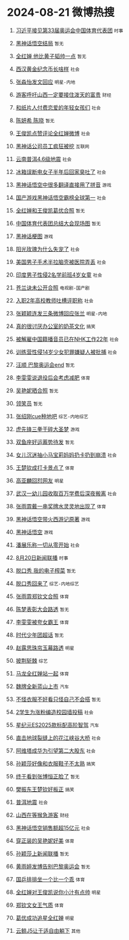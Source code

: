 # 2024-08-21 微博热搜 
1. [习近平接见第33届奥运会中国体育代表团](https://m.weibo.cn/search?containerid=100103type%3D1%26t%3D10%26q%3D%23%E4%B9%A0%E8%BF%91%E5%B9%B3%E6%8E%A5%E8%A7%81%E7%AC%AC33%E5%B1%8A%E5%A5%A5%E8%BF%90%E4%BC%9A%E4%B8%AD%E5%9B%BD%E4%BD%93%E8%82%B2%E4%BB%A3%E8%A1%A8%E5%9B%A2%23&stream_entry_id=51&isnewpage=1&extparam=seat%3D1%26stream_entry_id%3D51%26c_type%3D51%26dgr%3D0%26cate%3D10103%26q%3D%2523%25E4%25B9%25A0%25E8%25BF%2591%25E5%25B9%25B3%25E6%258E%25A5%25E8%25A7%2581%25E7%25AC%25AC33%25E5%25B1%258A%25E5%25A5%25A5%25E8%25BF%2590%25E4%25BC%259A%25E4%25B8%25AD%25E5%259B%25BD%25E4%25BD%2593%25E8%2582%25B2%25E4%25BB%25A3%25E8%25A1%25A8%25E5%259B%25A2%2523%26pos%3D0%26filter_type%3Drealtimehot%26display_time%3D1724178690%26pre_seqid%3D172417869037803052181) `时事` 

2. [黑神话悟空结局](https://m.weibo.cn/search?containerid=100103type%3D1%26t%3D10%26q%3D%23%E9%BB%91%E7%A5%9E%E8%AF%9D%E6%82%9F%E7%A9%BA%E7%BB%93%E5%B1%80%23&stream_entry_id=31&isnewpage=1&extparam=seat%3D1%26stream_entry_id%3D31%26band_rank%3D1%26dgr%3D0%26realpos%3D1%26pos%3D0%26filter_type%3Drealtimehot%26c_type%3D31%26lcate%3D5001%26q%3D%2523%25E9%25BB%2591%25E7%25A5%259E%25E8%25AF%259D%25E6%2582%259F%25E7%25A9%25BA%25E7%25BB%2593%25E5%25B1%2580%2523%26cate%3D5001%26flag%3D2%26display_time%3D1724178690%26pre_seqid%3D172417869037803052181) `暂无` 

3. [全红婵 他比黄子韬帅一点](https://m.weibo.cn/search?containerid=100103type%3D1%26t%3D10%26q%3D%E5%85%A8%E7%BA%A2%E5%A9%B5+%E4%BB%96%E6%AF%94%E9%BB%84%E5%AD%90%E9%9F%AC%E5%B8%85%E4%B8%80%E7%82%B9&stream_entry_id=31&isnewpage=1&extparam=seat%3D1%26stream_entry_id%3D31%26band_rank%3D2%26dgr%3D0%26realpos%3D2%26pos%3D1%26filter_type%3Drealtimehot%26c_type%3D31%26lcate%3D5001%26q%3D%25E5%2585%25A8%25E7%25BA%25A2%25E5%25A9%25B5%2520%25E4%25BB%2596%25E6%25AF%2594%25E9%25BB%2584%25E5%25AD%2590%25E9%259F%25AC%25E5%25B8%2585%25E4%25B8%2580%25E7%2582%25B9%26cate%3D5001%26flag%3D2%26display_time%3D1724178690%26pre_seqid%3D172417869037803052181) `暂无` 

4. [西汉黄金纪念币长啥样](https://m.weibo.cn/search?containerid=100103type%3D1%26t%3D10%26q%3D%23%E8%A5%BF%E6%B1%89%E9%BB%84%E9%87%91%E7%BA%AA%E5%BF%B5%E5%B8%81%E9%95%BF%E5%95%A5%E6%A0%B7%23&stream_entry_id=31&isnewpage=1&extparam=seat%3D1%26stream_entry_id%3D31%26band_rank%3D3%26dgr%3D0%26realpos%3D3%26pos%3D2%26filter_type%3Drealtimehot%26c_type%3D31%26lcate%3D5001%26q%3D%2523%25E8%25A5%25BF%25E6%25B1%2589%25E9%25BB%2584%25E9%2587%2591%25E7%25BA%25AA%25E5%25BF%25B5%25E5%25B8%2581%25E9%2595%25BF%25E5%2595%25A5%25E6%25A0%25B7%2523%26cate%3D5001%26flag%3D0%26display_time%3D1724178690%26pre_seqid%3D172417869037803052181) `社会` 

5. [张淼怡发文回应](https://m.weibo.cn/search?containerid=100103type%3D1%26t%3D10%26q%3D%23%E5%BC%A0%E6%B7%BC%E6%80%A1%E5%8F%91%E6%96%87%E5%9B%9E%E5%BA%94%23&stream_entry_id=31&isnewpage=1&extparam=seat%3D1%26stream_entry_id%3D31%26band_rank%3D4%26dgr%3D0%26realpos%3D4%26pos%3D3%26filter_type%3Drealtimehot%26c_type%3D31%26lcate%3D5001%26q%3D%2523%25E5%25BC%25A0%25E6%25B7%25BC%25E6%2580%25A1%25E5%258F%2591%25E6%2596%2587%25E5%259B%259E%25E5%25BA%2594%2523%26cate%3D5001%26flag%3D0%26display_time%3D1724178690%26pre_seqid%3D172417869037803052181) `明星-内地` 

6. [游客呼吁山西一定要接住泼天的富贵](https://m.weibo.cn/search?containerid=100103type%3D1%26t%3D10%26q%3D%23%E6%B8%B8%E5%AE%A2%E5%91%BC%E5%90%81%E5%B1%B1%E8%A5%BF%E4%B8%80%E5%AE%9A%E8%A6%81%E6%8E%A5%E4%BD%8F%E6%B3%BC%E5%A4%A9%E7%9A%84%E5%AF%8C%E8%B4%B5%23&stream_entry_id=31&isnewpage=1&extparam=seat%3D1%26stream_entry_id%3D31%26band_rank%3D5%26dgr%3D0%26realpos%3D5%26pos%3D4%26filter_type%3Drealtimehot%26c_type%3D31%26lcate%3D5001%26q%3D%2523%25E6%25B8%25B8%25E5%25AE%25A2%25E5%2591%25BC%25E5%2590%2581%25E5%25B1%25B1%25E8%25A5%25BF%25E4%25B8%2580%25E5%25AE%259A%25E8%25A6%2581%25E6%258E%25A5%25E4%25BD%258F%25E6%25B3%25BC%25E5%25A4%25A9%25E7%259A%2584%25E5%25AF%258C%25E8%25B4%25B5%2523%26cate%3D5001%26flag%3D2%26display_time%3D1724178690%26pre_seqid%3D172417869037803052181) `财经` 

7. [和纸片人付费恋爱的年轻女孩们](https://m.weibo.cn/search?containerid=100103type%3D1%26t%3D10%26q%3D%23%E5%92%8C%E7%BA%B8%E7%89%87%E4%BA%BA%E4%BB%98%E8%B4%B9%E6%81%8B%E7%88%B1%E7%9A%84%E5%B9%B4%E8%BD%BB%E5%A5%B3%E5%AD%A9%E4%BB%AC%23&stream_entry_id=31&isnewpage=1&extparam=seat%3D1%26stream_entry_id%3D31%26band_rank%3D6%26dgr%3D0%26realpos%3D6%26pos%3D5%26filter_type%3Drealtimehot%26c_type%3D31%26lcate%3D5001%26q%3D%2523%25E5%2592%258C%25E7%25BA%25B8%25E7%2589%2587%25E4%25BA%25BA%25E4%25BB%2598%25E8%25B4%25B9%25E6%2581%258B%25E7%2588%25B1%25E7%259A%2584%25E5%25B9%25B4%25E8%25BD%25BB%25E5%25A5%25B3%25E5%25AD%25A9%25E4%25BB%25AC%2523%26cate%3D5001%26flag%3D0%26display_time%3D1724178690%26pre_seqid%3D172417869037803052181) `社会` 

8. [陈妍希 陈晓](https://m.weibo.cn/search?containerid=100103type%3D1%26t%3D10%26q%3D%E9%99%88%E5%A6%8D%E5%B8%8C+%E9%99%88%E6%99%93&stream_entry_id=31&isnewpage=1&extparam=seat%3D1%26stream_entry_id%3D31%26band_rank%3D7%26dgr%3D0%26realpos%3D7%26pos%3D6%26filter_type%3Drealtimehot%26c_type%3D31%26lcate%3D5001%26q%3D%25E9%2599%2588%25E5%25A6%258D%25E5%25B8%258C%2520%25E9%2599%2588%25E6%2599%2593%26cate%3D5001%26flag%3D2%26display_time%3D1724178690%26pre_seqid%3D172417869037803052181) `暂无` 

9. [王俊凯点赞评论全红婵微博](https://m.weibo.cn/search?containerid=100103type%3D1%26t%3D10%26q%3D%23%E7%8E%8B%E4%BF%8A%E5%87%AF%E7%82%B9%E8%B5%9E%E8%AF%84%E8%AE%BA%E5%85%A8%E7%BA%A2%E5%A9%B5%E5%BE%AE%E5%8D%9A%23&stream_entry_id=31&isnewpage=1&extparam=seat%3D1%26stream_entry_id%3D31%26band_rank%3D8%26dgr%3D0%26realpos%3D8%26pos%3D7%26filter_type%3Drealtimehot%26c_type%3D31%26lcate%3D5001%26q%3D%2523%25E7%258E%258B%25E4%25BF%258A%25E5%2587%25AF%25E7%2582%25B9%25E8%25B5%259E%25E8%25AF%2584%25E8%25AE%25BA%25E5%2585%25A8%25E7%25BA%25A2%25E5%25A9%25B5%25E5%25BE%25AE%25E5%258D%259A%2523%26cate%3D5001%26flag%3D16%26display_time%3D1724178690%26pre_seqid%3D172417869037803052181) `社会` 

10. [黑神话公司员工疯狂被挖](https://m.weibo.cn/search?containerid=100103type%3D1%26t%3D10%26q%3D%23%E9%BB%91%E7%A5%9E%E8%AF%9D%E5%85%AC%E5%8F%B8%E5%91%98%E5%B7%A5%E7%96%AF%E7%8B%82%E8%A2%AB%E6%8C%96%23&stream_entry_id=31&isnewpage=1&extparam=seat%3D1%26stream_entry_id%3D31%26band_rank%3D9%26dgr%3D0%26realpos%3D9%26pos%3D8%26filter_type%3Drealtimehot%26c_type%3D31%26lcate%3D5001%26q%3D%2523%25E9%25BB%2591%25E7%25A5%259E%25E8%25AF%259D%25E5%2585%25AC%25E5%258F%25B8%25E5%2591%2598%25E5%25B7%25A5%25E7%2596%25AF%25E7%258B%2582%25E8%25A2%25AB%25E6%258C%2596%2523%26cate%3D5001%26flag%3D2%26display_time%3D1724178690%26pre_seqid%3D172417869037803052181) `互联网` 

11. [云南普洱4.6级地震](https://m.weibo.cn/search?containerid=100103type%3D1%26t%3D10%26q%3D%23%E4%BA%91%E5%8D%97%E6%99%AE%E6%B4%B14.6%E7%BA%A7%E5%9C%B0%E9%9C%87%23&stream_entry_id=31&isnewpage=1&extparam=seat%3D1%26stream_entry_id%3D31%26band_rank%3D10%26dgr%3D0%26realpos%3D10%26pos%3D9%26filter_type%3Drealtimehot%26c_type%3D31%26lcate%3D5001%26q%3D%2523%25E4%25BA%2591%25E5%258D%2597%25E6%2599%25AE%25E6%25B4%25B14.6%25E7%25BA%25A7%25E5%259C%25B0%25E9%259C%2587%2523%26cate%3D5001%26flag%3D1%26display_time%3D1724178690%26pre_seqid%3D172417869037803052181) `社会` 

12. [冰箱误断电女子半年后回家臭吐了](https://m.weibo.cn/search?containerid=100103type%3D1%26t%3D10%26q%3D%23%E5%86%B0%E7%AE%B1%E8%AF%AF%E6%96%AD%E7%94%B5%E5%A5%B3%E5%AD%90%E5%8D%8A%E5%B9%B4%E5%90%8E%E5%9B%9E%E5%AE%B6%E8%87%AD%E5%90%90%E4%BA%86%23&stream_entry_id=31&isnewpage=1&extparam=seat%3D1%26stream_entry_id%3D31%26band_rank%3D11%26dgr%3D0%26realpos%3D11%26pos%3D10%26filter_type%3Drealtimehot%26c_type%3D31%26lcate%3D5001%26q%3D%2523%25E5%2586%25B0%25E7%25AE%25B1%25E8%25AF%25AF%25E6%2596%25AD%25E7%2594%25B5%25E5%25A5%25B3%25E5%25AD%2590%25E5%258D%258A%25E5%25B9%25B4%25E5%2590%258E%25E5%259B%259E%25E5%25AE%25B6%25E8%2587%25AD%25E5%2590%2590%25E4%25BA%2586%2523%26cate%3D5001%26flag%3D2%26display_time%3D1724178690%26pre_seqid%3D172417869037803052181) `社会` 

13. [黑神话悟空中很多翻译直接用了拼音](https://m.weibo.cn/search?containerid=100103type%3D1%26t%3D10%26q%3D%23%E9%BB%91%E7%A5%9E%E8%AF%9D%E6%82%9F%E7%A9%BA%E4%B8%AD%E5%BE%88%E5%A4%9A%E7%BF%BB%E8%AF%91%E7%9B%B4%E6%8E%A5%E7%94%A8%E4%BA%86%E6%8B%BC%E9%9F%B3%23&stream_entry_id=31&isnewpage=1&extparam=seat%3D1%26stream_entry_id%3D31%26band_rank%3D12%26dgr%3D0%26realpos%3D12%26pos%3D11%26filter_type%3Drealtimehot%26c_type%3D31%26lcate%3D5001%26q%3D%2523%25E9%25BB%2591%25E7%25A5%259E%25E8%25AF%259D%25E6%2582%259F%25E7%25A9%25BA%25E4%25B8%25AD%25E5%25BE%2588%25E5%25A4%259A%25E7%25BF%25BB%25E8%25AF%2591%25E7%259B%25B4%25E6%258E%25A5%25E7%2594%25A8%25E4%25BA%2586%25E6%258B%25BC%25E9%259F%25B3%2523%26cate%3D5001%26flag%3D0%26display_time%3D1724178690%26pre_seqid%3D172417869037803052181) `游戏` 

14. [国产游戏黑神话悟空霸榜全球第一](https://m.weibo.cn/search?containerid=100103type%3D1%26t%3D10%26q%3D%23%E5%9B%BD%E4%BA%A7%E6%B8%B8%E6%88%8F%E9%BB%91%E7%A5%9E%E8%AF%9D%E6%82%9F%E7%A9%BA%E9%9C%B8%E6%A6%9C%E5%85%A8%E7%90%83%E7%AC%AC%E4%B8%80%23&stream_entry_id=31&isnewpage=1&extparam=seat%3D1%26stream_entry_id%3D31%26band_rank%3D13%26dgr%3D0%26realpos%3D13%26pos%3D12%26filter_type%3Drealtimehot%26c_type%3D31%26lcate%3D5001%26q%3D%2523%25E5%259B%25BD%25E4%25BA%25A7%25E6%25B8%25B8%25E6%2588%258F%25E9%25BB%2591%25E7%25A5%259E%25E8%25AF%259D%25E6%2582%259F%25E7%25A9%25BA%25E9%259C%25B8%25E6%25A6%259C%25E5%2585%25A8%25E7%2590%2583%25E7%25AC%25AC%25E4%25B8%2580%2523%26cate%3D5001%26flag%3D0%26display_time%3D1724178690%26pre_seqid%3D172417869037803052181) `社会` 

15. [全红婵和王俊凯葛优合照](https://m.weibo.cn/search?containerid=100103type%3D1%26t%3D10%26q%3D%E5%85%A8%E7%BA%A2%E5%A9%B5%E5%92%8C%E7%8E%8B%E4%BF%8A%E5%87%AF%E8%91%9B%E4%BC%98%E5%90%88%E7%85%A7&stream_entry_id=31&isnewpage=1&extparam=seat%3D1%26stream_entry_id%3D31%26band_rank%3D14%26dgr%3D0%26realpos%3D14%26pos%3D13%26filter_type%3Drealtimehot%26c_type%3D31%26lcate%3D5001%26q%3D%25E5%2585%25A8%25E7%25BA%25A2%25E5%25A9%25B5%25E5%2592%258C%25E7%258E%258B%25E4%25BF%258A%25E5%2587%25AF%25E8%2591%259B%25E4%25BC%2598%25E5%2590%2588%25E7%2585%25A7%26cate%3D5001%26flag%3D0%26display_time%3D1724178690%26pre_seqid%3D172417869037803052181) `暂无` 

16. [中国体育代表团总结大会现场图](https://m.weibo.cn/search?containerid=100103type%3D1%26t%3D10%26q%3D%E4%B8%AD%E5%9B%BD%E4%BD%93%E8%82%B2%E4%BB%A3%E8%A1%A8%E5%9B%A2%E6%80%BB%E7%BB%93%E5%A4%A7%E4%BC%9A%E7%8E%B0%E5%9C%BA%E5%9B%BE&stream_entry_id=31&isnewpage=1&extparam=seat%3D1%26stream_entry_id%3D31%26band_rank%3D15%26dgr%3D0%26realpos%3D15%26pos%3D14%26filter_type%3Drealtimehot%26c_type%3D31%26lcate%3D5001%26q%3D%25E4%25B8%25AD%25E5%259B%25BD%25E4%25BD%2593%25E8%2582%25B2%25E4%25BB%25A3%25E8%25A1%25A8%25E5%259B%25A2%25E6%2580%25BB%25E7%25BB%2593%25E5%25A4%25A7%25E4%25BC%259A%25E7%258E%25B0%25E5%259C%25BA%25E5%259B%25BE%26cate%3D5001%26flag%3D0%26display_time%3D1724178690%26pre_seqid%3D172417869037803052181) `暂无` 

17. [黑神话梗图](https://m.weibo.cn/search?containerid=100103type%3D1%26t%3D10%26q%3D%23%E9%BB%91%E7%A5%9E%E8%AF%9D%E6%A2%97%E5%9B%BE%23&stream_entry_id=31&isnewpage=1&extparam=seat%3D1%26stream_entry_id%3D31%26band_rank%3D16%26dgr%3D0%26realpos%3D16%26pos%3D15%26filter_type%3Drealtimehot%26c_type%3D31%26lcate%3D5001%26q%3D%2523%25E9%25BB%2591%25E7%25A5%259E%25E8%25AF%259D%25E6%25A2%2597%25E5%259B%25BE%2523%26cate%3D5001%26flag%3D0%26display_time%3D1724178690%26pre_seqid%3D172417869037803052181) `游戏` 

18. [阳光玫瑰为什么失宠了](https://m.weibo.cn/search?containerid=100103type%3D1%26t%3D10%26q%3D%23%E9%98%B3%E5%85%89%E7%8E%AB%E7%91%B0%E4%B8%BA%E4%BB%80%E4%B9%88%E5%A4%B1%E5%AE%A0%E4%BA%86%23&stream_entry_id=31&isnewpage=1&extparam=seat%3D1%26stream_entry_id%3D31%26band_rank%3D17%26dgr%3D0%26realpos%3D17%26pos%3D16%26filter_type%3Drealtimehot%26c_type%3D31%26lcate%3D5001%26q%3D%2523%25E9%2598%25B3%25E5%2585%2589%25E7%258E%25AB%25E7%2591%25B0%25E4%25B8%25BA%25E4%25BB%2580%25E4%25B9%2588%25E5%25A4%25B1%25E5%25AE%25A0%25E4%25BA%2586%2523%26cate%3D5001%26flag%3D0%26display_time%3D1724178690%26pre_seqid%3D172417869037803052181) `社会` 

19. [美国男子手术半拉脑壳被医院弄丢](https://m.weibo.cn/search?containerid=100103type%3D1%26t%3D10%26q%3D%23%E7%BE%8E%E5%9B%BD%E7%94%B7%E5%AD%90%E6%89%8B%E6%9C%AF%E5%8D%8A%E6%8B%89%E8%84%91%E5%A3%B3%E8%A2%AB%E5%8C%BB%E9%99%A2%E5%BC%84%E4%B8%A2%23&stream_entry_id=31&isnewpage=1&extparam=seat%3D1%26stream_entry_id%3D31%26band_rank%3D18%26dgr%3D0%26realpos%3D18%26pos%3D17%26filter_type%3Drealtimehot%26c_type%3D31%26lcate%3D5001%26q%3D%2523%25E7%25BE%258E%25E5%259B%25BD%25E7%2594%25B7%25E5%25AD%2590%25E6%2589%258B%25E6%259C%25AF%25E5%258D%258A%25E6%258B%2589%25E8%2584%2591%25E5%25A3%25B3%25E8%25A2%25AB%25E5%258C%25BB%25E9%2599%25A2%25E5%25BC%2584%25E4%25B8%25A2%2523%26cate%3D5001%26flag%3D0%26display_time%3D1724178690%26pre_seqid%3D172417869037803052181) `社会` 

20. [印度男子性侵2名学前班4岁女童](https://m.weibo.cn/search?containerid=100103type%3D1%26t%3D10%26q%3D%23%E5%8D%B0%E5%BA%A6%E7%94%B7%E5%AD%90%E6%80%A7%E4%BE%B52%E5%90%8D%E5%AD%A6%E5%89%8D%E7%8F%AD4%E5%B2%81%E5%A5%B3%E7%AB%A5%23&stream_entry_id=31&isnewpage=1&extparam=seat%3D1%26stream_entry_id%3D31%26band_rank%3D19%26dgr%3D0%26realpos%3D19%26pos%3D18%26filter_type%3Drealtimehot%26c_type%3D31%26lcate%3D5001%26q%3D%2523%25E5%258D%25B0%25E5%25BA%25A6%25E7%2594%25B7%25E5%25AD%2590%25E6%2580%25A7%25E4%25BE%25B52%25E5%2590%258D%25E5%25AD%25A6%25E5%2589%258D%25E7%258F%25AD4%25E5%25B2%2581%25E5%25A5%25B3%25E7%25AB%25A5%2523%26cate%3D5001%26flag%3D0%26display_time%3D1724178690%26pre_seqid%3D172417869037803052181) `社会` 

21. [苍兰诀未公开合照](https://m.weibo.cn/search?containerid=100103type%3D1%26t%3D10%26q%3D%23%E8%8B%8D%E5%85%B0%E8%AF%80%E6%9C%AA%E5%85%AC%E5%BC%80%E5%90%88%E7%85%A7%23&stream_entry_id=31&isnewpage=1&extparam=seat%3D1%26stream_entry_id%3D31%26band_rank%3D20%26dgr%3D0%26realpos%3D20%26pos%3D19%26filter_type%3Drealtimehot%26c_type%3D31%26lcate%3D5001%26q%3D%2523%25E8%258B%258D%25E5%2585%25B0%25E8%25AF%2580%25E6%259C%25AA%25E5%2585%25AC%25E5%25BC%2580%25E5%2590%2588%25E7%2585%25A7%2523%26cate%3D5001%26flag%3D0%26display_time%3D1724178690%26pre_seqid%3D172417869037803052181) `电视剧-国产剧` 

22. [入职2年高校教师吐槽评职称](https://m.weibo.cn/search?containerid=100103type%3D1%26t%3D10%26q%3D%23%E5%85%A5%E8%81%8C2%E5%B9%B4%E9%AB%98%E6%A0%A1%E6%95%99%E5%B8%88%E5%90%90%E6%A7%BD%E8%AF%84%E8%81%8C%E7%A7%B0%23&stream_entry_id=31&isnewpage=1&extparam=seat%3D1%26stream_entry_id%3D31%26band_rank%3D21%26dgr%3D0%26realpos%3D21%26pos%3D20%26filter_type%3Drealtimehot%26c_type%3D31%26lcate%3D5001%26q%3D%2523%25E5%2585%25A5%25E8%2581%258C2%25E5%25B9%25B4%25E9%25AB%2598%25E6%25A0%25A1%25E6%2595%2599%25E5%25B8%2588%25E5%2590%2590%25E6%25A7%25BD%25E8%25AF%2584%25E8%2581%258C%25E7%25A7%25B0%2523%26cate%3D5001%26flag%3D0%26display_time%3D1724178690%26pre_seqid%3D172417869037803052181) `社会` 

23. [张颖颖连发三条微博回应张兰](https://m.weibo.cn/search?containerid=100103type%3D1%26t%3D10%26q%3D%23%E5%BC%A0%E9%A2%96%E9%A2%96%E8%BF%9E%E5%8F%91%E4%B8%89%E6%9D%A1%E5%BE%AE%E5%8D%9A%E5%9B%9E%E5%BA%94%E5%BC%A0%E5%85%B0%23&stream_entry_id=31&isnewpage=1&extparam=seat%3D1%26stream_entry_id%3D31%26band_rank%3D22%26dgr%3D0%26realpos%3D22%26pos%3D21%26filter_type%3Drealtimehot%26c_type%3D31%26lcate%3D5001%26q%3D%2523%25E5%25BC%25A0%25E9%25A2%2596%25E9%25A2%2596%25E8%25BF%259E%25E5%258F%2591%25E4%25B8%2589%25E6%259D%25A1%25E5%25BE%25AE%25E5%258D%259A%25E5%259B%259E%25E5%25BA%2594%25E5%25BC%25A0%25E5%2585%25B0%2523%26cate%3D5001%26flag%3D0%26display_time%3D1724178690%26pre_seqid%3D172417869037803052181) `明星-内地` 

24. [真的很讨厌办公室的奶茶文化](https://m.weibo.cn/search?containerid=100103type%3D1%26t%3D10%26q%3D%23%E7%9C%9F%E7%9A%84%E5%BE%88%E8%AE%A8%E5%8E%8C%E5%8A%9E%E5%85%AC%E5%AE%A4%E7%9A%84%E5%A5%B6%E8%8C%B6%E6%96%87%E5%8C%96%23&stream_entry_id=31&isnewpage=1&extparam=seat%3D1%26stream_entry_id%3D31%26band_rank%3D23%26dgr%3D0%26realpos%3D23%26pos%3D22%26filter_type%3Drealtimehot%26c_type%3D31%26lcate%3D5001%26q%3D%2523%25E7%259C%259F%25E7%259A%2584%25E5%25BE%2588%25E8%25AE%25A8%25E5%258E%258C%25E5%258A%259E%25E5%2585%25AC%25E5%25AE%25A4%25E7%259A%2584%25E5%25A5%25B6%25E8%258C%25B6%25E6%2596%2587%25E5%258C%2596%2523%26cate%3D5001%26flag%3D0%26display_time%3D1724178690%26pre_seqid%3D172417869037803052181) `搞笑` 

25. [被解雇中国籍播音员已在NHK工作22年](https://m.weibo.cn/search?containerid=100103type%3D1%26t%3D10%26q%3D%23%E8%A2%AB%E8%A7%A3%E9%9B%87%E4%B8%AD%E5%9B%BD%E7%B1%8D%E6%92%AD%E9%9F%B3%E5%91%98%E5%B7%B2%E5%9C%A8NHK%E5%B7%A5%E4%BD%9C22%E5%B9%B4%23&stream_entry_id=31&isnewpage=1&extparam=seat%3D1%26stream_entry_id%3D31%26band_rank%3D24%26dgr%3D0%26realpos%3D24%26pos%3D23%26filter_type%3Drealtimehot%26c_type%3D31%26lcate%3D5001%26q%3D%2523%25E8%25A2%25AB%25E8%25A7%25A3%25E9%259B%2587%25E4%25B8%25AD%25E5%259B%25BD%25E7%25B1%258D%25E6%2592%25AD%25E9%259F%25B3%25E5%2591%2598%25E5%25B7%25B2%25E5%259C%25A8NHK%25E5%25B7%25A5%25E4%25BD%259C22%25E5%25B9%25B4%2523%26cate%3D5001%26flag%3D0%26display_time%3D1724178690%26pre_seqid%3D172417869037803052181) `社会` 

26. [训练营性侵14岁少女犯罪嫌疑人被批捕](https://m.weibo.cn/search?containerid=100103type%3D1%26t%3D10%26q%3D%23%E8%AE%AD%E7%BB%83%E8%90%A5%E6%80%A7%E4%BE%B514%E5%B2%81%E5%B0%91%E5%A5%B3%E7%8A%AF%E7%BD%AA%E5%AB%8C%E7%96%91%E4%BA%BA%E8%A2%AB%E6%89%B9%E6%8D%95%23&stream_entry_id=31&isnewpage=1&extparam=seat%3D1%26stream_entry_id%3D31%26band_rank%3D25%26dgr%3D0%26realpos%3D25%26pos%3D24%26filter_type%3Drealtimehot%26c_type%3D31%26lcate%3D5001%26q%3D%2523%25E8%25AE%25AD%25E7%25BB%2583%25E8%2590%25A5%25E6%2580%25A7%25E4%25BE%25B514%25E5%25B2%2581%25E5%25B0%2591%25E5%25A5%25B3%25E7%258A%25AF%25E7%25BD%25AA%25E5%25AB%258C%25E7%2596%2591%25E4%25BA%25BA%25E8%25A2%25AB%25E6%2589%25B9%25E6%258D%2595%2523%26cate%3D5001%26flag%3D0%26display_time%3D1724178690%26pre_seqid%3D172417869037803052181) `社会` 

27. [汪顺 巴黎奥运会end](https://m.weibo.cn/search?containerid=100103type%3D1%26t%3D10%26q%3D%E6%B1%AA%E9%A1%BA+%E5%B7%B4%E9%BB%8E%E5%A5%A5%E8%BF%90%E4%BC%9Aend&stream_entry_id=31&isnewpage=1&extparam=seat%3D1%26stream_entry_id%3D31%26band_rank%3D26%26dgr%3D0%26realpos%3D26%26pos%3D25%26filter_type%3Drealtimehot%26c_type%3D31%26lcate%3D5001%26q%3D%25E6%25B1%25AA%25E9%25A1%25BA%2520%25E5%25B7%25B4%25E9%25BB%258E%25E5%25A5%25A5%25E8%25BF%2590%25E4%25BC%259Aend%26cate%3D5001%26flag%3D0%26display_time%3D1724178690%26pre_seqid%3D172417869037803052181) `暂无` 

28. [李雯雯说退役后会考虑减肥](https://m.weibo.cn/search?containerid=100103type%3D1%26t%3D10%26q%3D%23%E6%9D%8E%E9%9B%AF%E9%9B%AF%E8%AF%B4%E9%80%80%E5%BD%B9%E5%90%8E%E4%BC%9A%E8%80%83%E8%99%91%E5%87%8F%E8%82%A5%23&stream_entry_id=31&isnewpage=1&extparam=seat%3D1%26stream_entry_id%3D31%26band_rank%3D27%26dgr%3D0%26realpos%3D27%26pos%3D26%26filter_type%3Drealtimehot%26c_type%3D31%26lcate%3D5001%26q%3D%2523%25E6%259D%258E%25E9%259B%25AF%25E9%259B%25AF%25E8%25AF%25B4%25E9%2580%2580%25E5%25BD%25B9%25E5%2590%258E%25E4%25BC%259A%25E8%2580%2583%25E8%2599%2591%25E5%2587%258F%25E8%2582%25A5%2523%26cate%3D5001%26flag%3D0%26display_time%3D1724178690%26pre_seqid%3D172417869037803052181) `体育` 

29. [吴艳妮晒合照](https://m.weibo.cn/search?containerid=100103type%3D1%26t%3D10%26q%3D%E5%90%B4%E8%89%B3%E5%A6%AE%E6%99%92%E5%90%88%E7%85%A7&stream_entry_id=31&isnewpage=1&extparam=seat%3D1%26stream_entry_id%3D31%26band_rank%3D28%26dgr%3D0%26realpos%3D28%26pos%3D27%26filter_type%3Drealtimehot%26c_type%3D31%26lcate%3D5001%26q%3D%25E5%2590%25B4%25E8%2589%25B3%25E5%25A6%25AE%25E6%2599%2592%25E5%2590%2588%25E7%2585%25A7%26cate%3D5001%26flag%3D0%26display_time%3D1724178690%26pre_seqid%3D172417869037803052181) `暂无` 

30. [领笑员](https://m.weibo.cn/search?containerid=100103type%3D1%26t%3D10%26q%3D%E9%A2%86%E7%AC%91%E5%91%98&stream_entry_id=31&isnewpage=1&extparam=seat%3D1%26stream_entry_id%3D31%26band_rank%3D29%26dgr%3D0%26realpos%3D29%26pos%3D28%26filter_type%3Drealtimehot%26c_type%3D31%26lcate%3D5001%26q%3D%25E9%25A2%2586%25E7%25AC%2591%25E5%2591%2598%26cate%3D5001%26flag%3D1%26display_time%3D1724178690%26pre_seqid%3D172417869037803052181) `暂无` 

31. [张绍刚cue种地吧](https://m.weibo.cn/search?containerid=100103type%3D1%26t%3D10%26q%3D%23%E5%BC%A0%E7%BB%8D%E5%88%9Acue%E7%A7%8D%E5%9C%B0%E5%90%A7%23&stream_entry_id=31&isnewpage=1&extparam=seat%3D1%26stream_entry_id%3D31%26band_rank%3D30%26dgr%3D0%26realpos%3D30%26pos%3D29%26filter_type%3Drealtimehot%26c_type%3D31%26lcate%3D5001%26q%3D%2523%25E5%25BC%25A0%25E7%25BB%258D%25E5%2588%259Acue%25E7%25A7%258D%25E5%259C%25B0%25E5%2590%25A7%2523%26cate%3D5001%26flag%3D0%26display_time%3D1724178690%26pre_seqid%3D172417869037803052181) `综艺-内地综艺` 

32. [虎先锋三拳干碎大圣梦](https://m.weibo.cn/search?containerid=100103type%3D1%26t%3D10%26q%3D%23%E8%99%8E%E5%85%88%E9%94%8B%E4%B8%89%E6%8B%B3%E5%B9%B2%E7%A2%8E%E5%A4%A7%E5%9C%A3%E6%A2%A6%23&stream_entry_id=31&isnewpage=1&extparam=seat%3D1%26stream_entry_id%3D31%26band_rank%3D31%26dgr%3D0%26realpos%3D31%26pos%3D30%26filter_type%3Drealtimehot%26c_type%3D31%26lcate%3D5001%26q%3D%2523%25E8%2599%258E%25E5%2585%2588%25E9%2594%258B%25E4%25B8%2589%25E6%258B%25B3%25E5%25B9%25B2%25E7%25A2%258E%25E5%25A4%25A7%25E5%259C%25A3%25E6%25A2%25A6%2523%26cate%3D5001%26flag%3D0%26display_time%3D1724178690%26pre_seqid%3D172417869037803052181) `游戏` 

33. [双鱼座好运蓄势待发](https://m.weibo.cn/search?containerid=100103type%3D1%26t%3D10%26q%3D%23%E5%8F%8C%E9%B1%BC%E5%BA%A7%E5%A5%BD%E8%BF%90%E8%93%84%E5%8A%BF%E5%BE%85%E5%8F%91%23&stream_entry_id=31&isnewpage=1&extparam=seat%3D1%26stream_entry_id%3D31%26band_rank%3D32%26dgr%3D0%26realpos%3D32%26pos%3D31%26filter_type%3Drealtimehot%26c_type%3D31%26lcate%3D5001%26q%3D%2523%25E5%258F%258C%25E9%25B1%25BC%25E5%25BA%25A7%25E5%25A5%25BD%25E8%25BF%2590%25E8%2593%2584%25E5%258A%25BF%25E5%25BE%2585%25E5%258F%2591%2523%26cate%3D5001%26flag%3D1%26display_time%3D1724178690%26pre_seqid%3D172417869037803052181) `暂无` 

34. [女儿沉迷抽小马宝莉妈妈扔卡扔到崩溃](https://m.weibo.cn/search?containerid=100103type%3D1%26t%3D10%26q%3D%23%E5%A5%B3%E5%84%BF%E6%B2%89%E8%BF%B7%E6%8A%BD%E5%B0%8F%E9%A9%AC%E5%AE%9D%E8%8E%89%E5%A6%88%E5%A6%88%E6%89%94%E5%8D%A1%E6%89%94%E5%88%B0%E5%B4%A9%E6%BA%83%23&stream_entry_id=31&isnewpage=1&extparam=seat%3D1%26stream_entry_id%3D31%26band_rank%3D33%26dgr%3D0%26realpos%3D33%26pos%3D32%26filter_type%3Drealtimehot%26c_type%3D31%26lcate%3D5001%26q%3D%2523%25E5%25A5%25B3%25E5%2584%25BF%25E6%25B2%2589%25E8%25BF%25B7%25E6%258A%25BD%25E5%25B0%258F%25E9%25A9%25AC%25E5%25AE%259D%25E8%258E%2589%25E5%25A6%2588%25E5%25A6%2588%25E6%2589%2594%25E5%258D%25A1%25E6%2589%2594%25E5%2588%25B0%25E5%25B4%25A9%25E6%25BA%2583%2523%26cate%3D5001%26flag%3D0%26display_time%3D1724178690%26pre_seqid%3D172417869037803052181) `社会` 

35. [王楚钦成打卡景点了](https://m.weibo.cn/search?containerid=100103type%3D1%26t%3D10%26q%3D%23%E7%8E%8B%E6%A5%9A%E9%92%A6%E6%88%90%E6%89%93%E5%8D%A1%E6%99%AF%E7%82%B9%E4%BA%86%23&stream_entry_id=31&isnewpage=1&extparam=seat%3D1%26stream_entry_id%3D31%26band_rank%3D34%26dgr%3D0%26realpos%3D34%26pos%3D33%26filter_type%3Drealtimehot%26c_type%3D31%26lcate%3D5001%26q%3D%2523%25E7%258E%258B%25E6%25A5%259A%25E9%2592%25A6%25E6%2588%2590%25E6%2589%2593%25E5%258D%25A1%25E6%2599%25AF%25E7%2582%25B9%25E4%25BA%2586%2523%26cate%3D5001%26flag%3D0%26display_time%3D1724178690%26pre_seqid%3D172417869037803052181) `体育` 

36. [高亚麟回怼网友](https://m.weibo.cn/search?containerid=100103type%3D1%26t%3D10%26q%3D%23%E9%AB%98%E4%BA%9A%E9%BA%9F%E5%9B%9E%E6%80%BC%E7%BD%91%E5%8F%8B%23&stream_entry_id=31&isnewpage=1&extparam=seat%3D1%26stream_entry_id%3D31%26band_rank%3D35%26dgr%3D0%26realpos%3D35%26pos%3D34%26filter_type%3Drealtimehot%26c_type%3D31%26lcate%3D5001%26q%3D%2523%25E9%25AB%2598%25E4%25BA%259A%25E9%25BA%259F%25E5%259B%259E%25E6%2580%25BC%25E7%25BD%2591%25E5%258F%258B%2523%26cate%3D5001%26flag%3D0%26display_time%3D1724178690%26pre_seqid%3D172417869037803052181) `明星` 

37. [武汉一幼儿园收取百万学费后深夜搬离](https://m.weibo.cn/search?containerid=100103type%3D1%26t%3D10%26q%3D%23%E6%AD%A6%E6%B1%89%E4%B8%80%E5%B9%BC%E5%84%BF%E5%9B%AD%E6%94%B6%E5%8F%96%E7%99%BE%E4%B8%87%E5%AD%A6%E8%B4%B9%E5%90%8E%E6%B7%B1%E5%A4%9C%E6%90%AC%E7%A6%BB%23&stream_entry_id=31&isnewpage=1&extparam=seat%3D1%26stream_entry_id%3D31%26band_rank%3D36%26dgr%3D0%26realpos%3D36%26pos%3D35%26filter_type%3Drealtimehot%26c_type%3D31%26lcate%3D5001%26q%3D%2523%25E6%25AD%25A6%25E6%25B1%2589%25E4%25B8%2580%25E5%25B9%25BC%25E5%2584%25BF%25E5%259B%25AD%25E6%2594%25B6%25E5%258F%2596%25E7%2599%25BE%25E4%25B8%2587%25E5%25AD%25A6%25E8%25B4%25B9%25E5%2590%258E%25E6%25B7%25B1%25E5%25A4%259C%25E6%2590%25AC%25E7%25A6%25BB%2523%26cate%3D5001%26flag%3D0%26display_time%3D1724178690%26pre_seqid%3D172417869037803052181) `社会` 

38. [张雨霏戴一串奖牌水灵灵地出现了](https://m.weibo.cn/search?containerid=100103type%3D1%26t%3D10%26q%3D%23%E5%BC%A0%E9%9B%A8%E9%9C%8F%E6%88%B4%E4%B8%80%E4%B8%B2%E5%A5%96%E7%89%8C%E6%B0%B4%E7%81%B5%E7%81%B5%E5%9C%B0%E5%87%BA%E7%8E%B0%E4%BA%86%23&stream_entry_id=31&isnewpage=1&extparam=seat%3D1%26stream_entry_id%3D31%26band_rank%3D37%26dgr%3D0%26realpos%3D37%26pos%3D36%26filter_type%3Drealtimehot%26c_type%3D31%26lcate%3D5001%26q%3D%2523%25E5%25BC%25A0%25E9%259B%25A8%25E9%259C%258F%25E6%2588%25B4%25E4%25B8%2580%25E4%25B8%25B2%25E5%25A5%2596%25E7%2589%258C%25E6%25B0%25B4%25E7%2581%25B5%25E7%2581%25B5%25E5%259C%25B0%25E5%2587%25BA%25E7%258E%25B0%25E4%25BA%2586%2523%26cate%3D5001%26flag%3D32768%26display_time%3D1724178690%26pre_seqid%3D172417869037803052181) `体育` 

39. [黑神话悟空带火西游记原著](https://m.weibo.cn/search?containerid=100103type%3D1%26t%3D10%26q%3D%23%E9%BB%91%E7%A5%9E%E8%AF%9D%E6%82%9F%E7%A9%BA%E5%B8%A6%E7%81%AB%E8%A5%BF%E6%B8%B8%E8%AE%B0%E5%8E%9F%E8%91%97%23&stream_entry_id=31&isnewpage=1&extparam=seat%3D1%26stream_entry_id%3D31%26band_rank%3D38%26dgr%3D0%26realpos%3D38%26pos%3D37%26filter_type%3Drealtimehot%26c_type%3D31%26lcate%3D5001%26q%3D%2523%25E9%25BB%2591%25E7%25A5%259E%25E8%25AF%259D%25E6%2582%259F%25E7%25A9%25BA%25E5%25B8%25A6%25E7%2581%25AB%25E8%25A5%25BF%25E6%25B8%25B8%25E8%25AE%25B0%25E5%258E%259F%25E8%2591%2597%2523%26cate%3D5001%26flag%3D1%26display_time%3D1724178690%26pre_seqid%3D172417869037803052181) `游戏` 

40. [黑神话悟空](https://m.weibo.cn/search?containerid=100103type%3D1%26t%3D10%26q%3D%E9%BB%91%E7%A5%9E%E8%AF%9D%E6%82%9F%E7%A9%BA&stream_entry_id=31&isnewpage=1&extparam=seat%3D1%26stream_entry_id%3D31%26band_rank%3D39%26dgr%3D0%26realpos%3D39%26pos%3D38%26filter_type%3Drealtimehot%26c_type%3D31%26lcate%3D5001%26q%3D%25E9%25BB%2591%25E7%25A5%259E%25E8%25AF%259D%25E6%2582%259F%25E7%25A9%25BA%26cate%3D5001%26flag%3D0%26display_time%3D1724178690%26pre_seqid%3D172417869037803052181) `游戏` 

41. [潘展乐称一切从零开始](https://m.weibo.cn/search?containerid=100103type%3D1%26t%3D10%26q%3D%23%E6%BD%98%E5%B1%95%E4%B9%90%E7%A7%B0%E4%B8%80%E5%88%87%E4%BB%8E%E9%9B%B6%E5%BC%80%E5%A7%8B%23&stream_entry_id=31&isnewpage=1&extparam=seat%3D1%26stream_entry_id%3D31%26band_rank%3D40%26dgr%3D0%26realpos%3D40%26pos%3D39%26filter_type%3Drealtimehot%26c_type%3D31%26lcate%3D5001%26q%3D%2523%25E6%25BD%2598%25E5%25B1%2595%25E4%25B9%2590%25E7%25A7%25B0%25E4%25B8%2580%25E5%2588%2587%25E4%25BB%258E%25E9%259B%25B6%25E5%25BC%2580%25E5%25A7%258B%2523%26cate%3D5001%26flag%3D0%26display_time%3D1724178690%26pre_seqid%3D172417869037803052181) `社会` 

42. [8月20日新闻联播](https://m.weibo.cn/search?containerid=100103type%3D1%26t%3D10%26q%3D%238%E6%9C%8820%E6%97%A5%E6%96%B0%E9%97%BB%E8%81%94%E6%92%AD%23&stream_entry_id=31&isnewpage=1&extparam=seat%3D1%26stream_entry_id%3D31%26band_rank%3D41%26dgr%3D0%26realpos%3D41%26pos%3D40%26filter_type%3Drealtimehot%26c_type%3D31%26lcate%3D5001%26q%3D%25238%25E6%259C%258820%25E6%2597%25A5%25E6%2596%25B0%25E9%2597%25BB%25E8%2581%2594%25E6%2592%25AD%2523%26cate%3D5001%26flag%3D0%26display_time%3D1724178690%26pre_seqid%3D172417869037803052181) `时事` 

43. [脱口秀 我的电子榨菜](https://m.weibo.cn/search?containerid=100103type%3D1%26t%3D10%26q%3D%E8%84%B1%E5%8F%A3%E7%A7%80+%E6%88%91%E7%9A%84%E7%94%B5%E5%AD%90%E6%A6%A8%E8%8F%9C&stream_entry_id=31&isnewpage=1&extparam=seat%3D1%26stream_entry_id%3D31%26band_rank%3D42%26dgr%3D0%26realpos%3D42%26pos%3D41%26filter_type%3Drealtimehot%26c_type%3D31%26lcate%3D5001%26q%3D%25E8%2584%25B1%25E5%258F%25A3%25E7%25A7%2580%2520%25E6%2588%2591%25E7%259A%2584%25E7%2594%25B5%25E5%25AD%2590%25E6%25A6%25A8%25E8%258F%259C%26cate%3D5001%26flag%3D0%26display_time%3D1724178690%26pre_seqid%3D172417869037803052181) `暂无` 

44. [脱口秀回来了](https://m.weibo.cn/search?containerid=100103type%3D1%26t%3D10%26q%3D%E8%84%B1%E5%8F%A3%E7%A7%80%E5%9B%9E%E6%9D%A5%E4%BA%86&stream_entry_id=31&isnewpage=1&extparam=seat%3D1%26stream_entry_id%3D31%26band_rank%3D43%26dgr%3D0%26realpos%3D43%26pos%3D42%26filter_type%3Drealtimehot%26c_type%3D31%26lcate%3D5001%26q%3D%25E8%2584%25B1%25E5%258F%25A3%25E7%25A7%2580%25E5%259B%259E%25E6%259D%25A5%25E4%25BA%2586%26cate%3D5001%26flag%3D0%26display_time%3D1724178690%26pre_seqid%3D172417869037803052181) `综艺-内地综艺` 

45. [张雨霏郑钦文合照](https://m.weibo.cn/search?containerid=100103type%3D1%26t%3D10%26q%3D%23%E5%BC%A0%E9%9B%A8%E9%9C%8F%E9%83%91%E9%92%A6%E6%96%87%E5%90%88%E7%85%A7%23&stream_entry_id=31&isnewpage=1&extparam=seat%3D1%26stream_entry_id%3D31%26band_rank%3D44%26dgr%3D0%26realpos%3D44%26pos%3D43%26filter_type%3Drealtimehot%26c_type%3D31%26lcate%3D5001%26q%3D%2523%25E5%25BC%25A0%25E9%259B%25A8%25E9%259C%258F%25E9%2583%2591%25E9%2592%25A6%25E6%2596%2587%25E5%2590%2588%25E7%2585%25A7%2523%26cate%3D5001%26flag%3D0%26display_time%3D1724178690%26pre_seqid%3D172417869037803052181) `体育` 

46. [陈梦表彰大会路透](https://m.weibo.cn/search?containerid=100103type%3D1%26t%3D10%26q%3D%E9%99%88%E6%A2%A6%E8%A1%A8%E5%BD%B0%E5%A4%A7%E4%BC%9A%E8%B7%AF%E9%80%8F&stream_entry_id=31&isnewpage=1&extparam=seat%3D1%26stream_entry_id%3D31%26band_rank%3D45%26dgr%3D0%26realpos%3D45%26pos%3D44%26filter_type%3Drealtimehot%26c_type%3D31%26lcate%3D5001%26q%3D%25E9%2599%2588%25E6%25A2%25A6%25E8%25A1%25A8%25E5%25BD%25B0%25E5%25A4%25A7%25E4%25BC%259A%25E8%25B7%25AF%25E9%2580%258F%26cate%3D5001%26flag%3D0%26display_time%3D1724178690%26pre_seqid%3D172417869037803052181) `暂无` 

47. [李雯雯被夸女霸王](https://m.weibo.cn/search?containerid=100103type%3D1%26t%3D10%26q%3D%23%E6%9D%8E%E9%9B%AF%E9%9B%AF%E8%A2%AB%E5%A4%B8%E5%A5%B3%E9%9C%B8%E7%8E%8B%23&stream_entry_id=31&isnewpage=1&extparam=seat%3D1%26stream_entry_id%3D31%26band_rank%3D46%26dgr%3D0%26realpos%3D46%26pos%3D45%26filter_type%3Drealtimehot%26c_type%3D31%26lcate%3D5001%26q%3D%2523%25E6%259D%258E%25E9%259B%25AF%25E9%259B%25AF%25E8%25A2%25AB%25E5%25A4%25B8%25E5%25A5%25B3%25E9%259C%25B8%25E7%258E%258B%2523%26cate%3D5001%26flag%3D0%26display_time%3D1724178690%26pre_seqid%3D172417869037803052181) `体育` 

48. [时代少年团超话](https://m.weibo.cn/search?containerid=100103type%3D1%26t%3D10%26q%3D%E6%97%B6%E4%BB%A3%E5%B0%91%E5%B9%B4%E5%9B%A2%E8%B6%85%E8%AF%9D&stream_entry_id=31&isnewpage=1&extparam=seat%3D1%26stream_entry_id%3D31%26band_rank%3D47%26dgr%3D0%26realpos%3D47%26pos%3D46%26filter_type%3Drealtimehot%26c_type%3D31%26lcate%3D5001%26q%3D%25E6%2597%25B6%25E4%25BB%25A3%25E5%25B0%2591%25E5%25B9%25B4%25E5%259B%25A2%25E8%25B6%2585%25E8%25AF%259D%26cate%3D5001%26flag%3D1%26display_time%3D1724178690%26pre_seqid%3D172417869037803052181) `暂无` 

49. [赵露思珠帘玉幕路透](https://m.weibo.cn/search?containerid=100103type%3D1%26t%3D10%26q%3D%E8%B5%B5%E9%9C%B2%E6%80%9D%E7%8F%A0%E5%B8%98%E7%8E%89%E5%B9%95%E8%B7%AF%E9%80%8F&stream_entry_id=31&isnewpage=1&extparam=seat%3D1%26stream_entry_id%3D31%26band_rank%3D48%26dgr%3D0%26realpos%3D48%26pos%3D47%26filter_type%3Drealtimehot%26c_type%3D31%26lcate%3D5001%26q%3D%25E8%25B5%25B5%25E9%259C%25B2%25E6%2580%259D%25E7%258F%25A0%25E5%25B8%2598%25E7%258E%2589%25E5%25B9%2595%25E8%25B7%25AF%25E9%2580%258F%26cate%3D5001%26flag%3D1%26display_time%3D1724178690%26pre_seqid%3D172417869037803052181) `明星` 

50. [披荆斩棘](https://m.weibo.cn/search?containerid=100103type%3D1%26t%3D10%26q%3D%E6%8A%AB%E8%8D%86%E6%96%A9%E6%A3%98&stream_entry_id=31&isnewpage=1&extparam=seat%3D1%26stream_entry_id%3D31%26band_rank%3D49%26dgr%3D0%26realpos%3D49%26pos%3D48%26filter_type%3Drealtimehot%26c_type%3D31%26lcate%3D5001%26q%3D%25E6%258A%25AB%25E8%258D%2586%25E6%2596%25A9%25E6%25A3%2598%26cate%3D5001%26flag%3D1%26display_time%3D1724178690%26pre_seqid%3D172417869037803052181) `综艺` 

51. [马龙全红婵站一起](https://m.weibo.cn/search?containerid=100103type%3D1%26t%3D10%26q%3D%23%E9%A9%AC%E9%BE%99%E5%85%A8%E7%BA%A2%E5%A9%B5%E7%AB%99%E4%B8%80%E8%B5%B7%23&stream_entry_id=31&isnewpage=1&extparam=seat%3D1%26stream_entry_id%3D31%26band_rank%3D50%26dgr%3D0%26realpos%3D50%26pos%3D49%26filter_type%3Drealtimehot%26c_type%3D31%26lcate%3D5001%26q%3D%2523%25E9%25A9%25AC%25E9%25BE%2599%25E5%2585%25A8%25E7%25BA%25A2%25E5%25A9%25B5%25E7%25AB%2599%25E4%25B8%2580%25E8%25B5%25B7%2523%26cate%3D5001%26flag%3D0%26display_time%3D1724178690%26pre_seqid%3D172417869037803052181) `体育` 

52. [魏牌全新蓝山上市](https://m.weibo.cn/search?containerid=100103type%3D1%26t%3D10%26q%3D%23%E9%AD%8F%E7%89%8C%E5%85%A8%E6%96%B0%E8%93%9D%E5%B1%B1%E4%B8%8A%E5%B8%82%23&stream_entry_id=31&isnewpage=1&extparam=seat%3D1%26stream_entry_id%3D31%26q%3D%2523%25E9%25AD%258F%25E7%2589%258C%25E5%2585%25A8%25E6%2596%25B0%25E8%2593%259D%25E5%25B1%25B1%25E4%25B8%258A%25E5%25B8%2582%2523%26dgr%3D0%26band_rank%3D7%26adid%3D250888%26is_ad_pos%3D1%26filter_type%3Drealtimehot%26c_type%3D31%26topic_ad%3D1%26cate%3D5001%26pos%3D6%26lcate%3D5001%26display_time%3D1724178642%26pre_seqid%3D1724178642047017672225) `汽车` 

53. [不怪衣服不好看只怪自己不会搭](https://m.weibo.cn/search?containerid=100103type%3D1%26t%3D10%26q%3D%E4%B8%8D%E6%80%AA%E8%A1%A3%E6%9C%8D%E4%B8%8D%E5%A5%BD%E7%9C%8B%E5%8F%AA%E6%80%AA%E8%87%AA%E5%B7%B1%E4%B8%8D%E4%BC%9A%E6%90%AD&stream_entry_id=31&isnewpage=1&extparam=seat%3D1%26stream_entry_id%3D31%26q%3D%25E4%25B8%258D%25E6%2580%25AA%25E8%25A1%25A3%25E6%259C%258D%25E4%25B8%258D%25E5%25A5%25BD%25E7%259C%258B%25E5%258F%25AA%25E6%2580%25AA%25E8%2587%25AA%25E5%25B7%25B1%25E4%25B8%258D%25E4%25BC%259A%25E6%2590%25AD%26dgr%3D0%26band_rank%3D50%26pos%3D50%26filter_type%3Drealtimehot%26c_type%3D31%26cate%3D5001%26realpos%3D50%26lcate%3D5001%26flag%3D1%26display_time%3D1724178642%26pre_seqid%3D1724178642047017672225) `暂无` 

54. [2学生为涨粉编造校园墙投稿](https://m.weibo.cn/search?containerid=100103type%3D1%26t%3D10%26q%3D%232%E5%AD%A6%E7%94%9F%E4%B8%BA%E6%B6%A8%E7%B2%89%E7%BC%96%E9%80%A0%E6%A0%A1%E5%9B%AD%E5%A2%99%E6%8A%95%E7%A8%BF%23&stream_entry_id=31&isnewpage=1&extparam=seat%3D1%26stream_entry_id%3D31%26band_rank%3D7%26dgr%3D0%26is_ad_pos%3D1%26pos%3D6%26filter_type%3Drealtimehot%26c_type%3D31%26lcate%3D5001%26adid%3D250688%26q%3D%25232%25E5%25AD%25A6%25E7%2594%259F%25E4%25B8%25BA%25E6%25B6%25A8%25E7%25B2%2589%25E7%25BC%2596%25E9%2580%25A0%25E6%25A0%25A1%25E5%259B%25AD%25E5%25A2%2599%25E6%258A%2595%25E7%25A8%25BF%2523%26cate%3D5001%26display_time%3D1724178595%26pre_seqid%3D1724178595296022975157) `社会` 

55. [星纪元ES2025款标配高阶智驾](https://m.weibo.cn/search?containerid=100103type%3D1%26t%3D10%26q%3D%23%E6%98%9F%E7%BA%AA%E5%85%83ES2025%E6%AC%BE%E6%A0%87%E9%85%8D%E9%AB%98%E9%98%B6%E6%99%BA%E9%A9%BE%23&stream_entry_id=31&isnewpage=1&extparam=seat%3D1%26stream_entry_id%3D31%26q%3D%2523%25E6%2598%259F%25E7%25BA%25AA%25E5%2585%2583ES2025%25E6%25AC%25BE%25E6%25A0%2587%25E9%2585%258D%25E9%25AB%2598%25E9%2598%25B6%25E6%2599%25BA%25E9%25A9%25BE%2523%26dgr%3D0%26adid%3D250840%26pos%3D3%26filter_type%3Drealtimehot%26topic_ad%3D1%26is_ad_pos%3D1%26lcate%3D5001%26c_type%3D31%26band_rank%3D4%26cate%3D5001%26display_time%3D1724178545%26pre_seqid%3D172417854583001938161) `汽车` 

56. [直击地球裂缝上的花江峡谷大桥](https://m.weibo.cn/search?containerid=100103type%3D1%26t%3D10%26q%3D%23%E7%9B%B4%E5%87%BB%E5%9C%B0%E7%90%83%E8%A3%82%E7%BC%9D%E4%B8%8A%E7%9A%84%E8%8A%B1%E6%B1%9F%E5%B3%A1%E8%B0%B7%E5%A4%A7%E6%A1%A5%23&stream_entry_id=31&isnewpage=1&extparam=seat%3D1%26stream_entry_id%3D31%26q%3D%2523%25E7%259B%25B4%25E5%2587%25BB%25E5%259C%25B0%25E7%2590%2583%25E8%25A3%2582%25E7%25BC%259D%25E4%25B8%258A%25E7%259A%2584%25E8%258A%25B1%25E6%25B1%259F%25E5%25B3%25A1%25E8%25B0%25B7%25E5%25A4%25A7%25E6%25A1%25A5%2523%26realpos%3D3%26pos%3D2%26filter_type%3Drealtimehot%26c_type%3D31%26dgr%3D0%26cate%3D5001%26lcate%3D5001%26band_rank%3D3%26flag%3D0%26display_time%3D1724174594%26pre_seqid%3D1724174594459023190161) `社会` 

57. [阿维塔成华为引望第二大股东](https://m.weibo.cn/search?containerid=100103type%3D1%26t%3D10%26q%3D%23%E9%98%BF%E7%BB%B4%E5%A1%94%E6%88%90%E5%8D%8E%E4%B8%BA%E5%BC%95%E6%9C%9B%E7%AC%AC%E4%BA%8C%E5%A4%A7%E8%82%A1%E4%B8%9C%23&stream_entry_id=31&isnewpage=1&extparam=seat%3D1%26stream_entry_id%3D31%26q%3D%2523%25E9%2598%25BF%25E7%25BB%25B4%25E5%25A1%2594%25E6%2588%2590%25E5%258D%258E%25E4%25B8%25BA%25E5%25BC%2595%25E6%259C%259B%25E7%25AC%25AC%25E4%25BA%258C%25E5%25A4%25A7%25E8%2582%25A1%25E4%25B8%259C%2523%26dgr%3D0%26adid%3D250892%26band_rank%3D4%26filter_type%3Drealtimehot%26is_ad_pos%3D1%26c_type%3D31%26cate%3D5001%26lcate%3D5001%26topic_ad%3D1%26pos%3D3%26display_time%3D1724174594%26pre_seqid%3D1724174594459023190161) `社会` 

58. [孙颖莎好像和衣服鞋子不太熟](https://m.weibo.cn/search?containerid=100103type%3D1%26t%3D10%26q%3D%23%E5%AD%99%E9%A2%96%E8%8E%8E%E5%A5%BD%E5%83%8F%E5%92%8C%E8%A1%A3%E6%9C%8D%E9%9E%8B%E5%AD%90%E4%B8%8D%E5%A4%AA%E7%86%9F%23&stream_entry_id=31&isnewpage=1&extparam=seat%3D1%26stream_entry_id%3D31%26q%3D%2523%25E5%25AD%2599%25E9%25A2%2596%25E8%258E%258E%25E5%25A5%25BD%25E5%2583%258F%25E5%2592%258C%25E8%25A1%25A3%25E6%259C%258D%25E9%259E%258B%25E5%25AD%2590%25E4%25B8%258D%25E5%25A4%25AA%25E7%2586%259F%2523%26realpos%3D29%26pos%3D29%26filter_type%3Drealtimehot%26c_type%3D31%26dgr%3D0%26cate%3D5001%26lcate%3D5001%26band_rank%3D29%26flag%3D0%26display_time%3D1724174594%26pre_seqid%3D1724174594459023190161) `搞笑` 

59. [终于看到张博恒正脸了](https://m.weibo.cn/search?containerid=100103type%3D1%26t%3D10%26q%3D%23%E7%BB%88%E4%BA%8E%E7%9C%8B%E5%88%B0%E5%BC%A0%E5%8D%9A%E6%81%92%E6%AD%A3%E8%84%B8%E4%BA%86%23&stream_entry_id=31&isnewpage=1&extparam=seat%3D1%26stream_entry_id%3D31%26q%3D%2523%25E7%25BB%2588%25E4%25BA%258E%25E7%259C%258B%25E5%2588%25B0%25E5%25BC%25A0%25E5%258D%259A%25E6%2581%2592%25E6%25AD%25A3%25E8%2584%25B8%25E4%25BA%2586%2523%26realpos%3D31%26pos%3D31%26filter_type%3Drealtimehot%26c_type%3D31%26dgr%3D0%26cate%3D5001%26lcate%3D5001%26band_rank%3D31%26flag%3D1%26display_time%3D1724174594%26pre_seqid%3D1724174594459023190161) `暂无` 

60. [樊振东王楚钦好板正](https://m.weibo.cn/search?containerid=100103type%3D1%26t%3D10%26q%3D%23%E6%A8%8A%E6%8C%AF%E4%B8%9C%E7%8E%8B%E6%A5%9A%E9%92%A6%E5%A5%BD%E6%9D%BF%E6%AD%A3%23&stream_entry_id=31&isnewpage=1&extparam=seat%3D1%26stream_entry_id%3D31%26q%3D%2523%25E6%25A8%258A%25E6%258C%25AF%25E4%25B8%259C%25E7%258E%258B%25E6%25A5%259A%25E9%2592%25A6%25E5%25A5%25BD%25E6%259D%25BF%25E6%25AD%25A3%2523%26realpos%3D41%26pos%3D41%26filter_type%3Drealtimehot%26c_type%3D31%26dgr%3D0%26cate%3D5001%26lcate%3D5001%26band_rank%3D41%26flag%3D0%26display_time%3D1724174594%26pre_seqid%3D1724174594459023190161) `搞笑` 

61. [普洱地震](https://m.weibo.cn/search?containerid=100103type%3D1%26t%3D10%26q%3D%E6%99%AE%E6%B4%B1%E5%9C%B0%E9%9C%87&stream_entry_id=31&isnewpage=1&extparam=seat%3D1%26stream_entry_id%3D31%26q%3D%25E6%2599%25AE%25E6%25B4%25B1%25E5%259C%25B0%25E9%259C%2587%26realpos%3D46%26pos%3D46%26filter_type%3Drealtimehot%26c_type%3D31%26dgr%3D0%26cate%3D5001%26lcate%3D5001%26band_rank%3D46%26flag%3D0%26display_time%3D1724174594%26pre_seqid%3D1724174594459023190161) `社会` 

62. [山西在等猴急游客](https://m.weibo.cn/search?containerid=100103type%3D1%26t%3D10%26q%3D%23%E5%B1%B1%E8%A5%BF%E5%9C%A8%E7%AD%89%E7%8C%B4%E6%80%A5%E6%B8%B8%E5%AE%A2%23&stream_entry_id=31&isnewpage=1&extparam=seat%3D1%26stream_entry_id%3D31%26q%3D%2523%25E5%25B1%25B1%25E8%25A5%25BF%25E5%259C%25A8%25E7%25AD%2589%25E7%258C%25B4%25E6%2580%25A5%25E6%25B8%25B8%25E5%25AE%25A2%2523%26realpos%3D47%26pos%3D47%26filter_type%3Drealtimehot%26c_type%3D31%26dgr%3D0%26cate%3D5001%26lcate%3D5001%26band_rank%3D47%26flag%3D0%26display_time%3D1724174594%26pre_seqid%3D1724174594459023190161) `财经` 

63. [黑神话悟空销售额超15亿元](https://m.weibo.cn/search?containerid=100103type%3D1%26t%3D10%26q%3D%23%E9%BB%91%E7%A5%9E%E8%AF%9D%E6%82%9F%E7%A9%BA%E9%94%80%E5%94%AE%E9%A2%9D%E8%B6%8515%E4%BA%BF%E5%85%83%23&stream_entry_id=31&isnewpage=1&extparam=seat%3D1%26stream_entry_id%3D31%26q%3D%2523%25E9%25BB%2591%25E7%25A5%259E%25E8%25AF%259D%25E6%2582%259F%25E7%25A9%25BA%25E9%2594%2580%25E5%2594%25AE%25E9%25A2%259D%25E8%25B6%258515%25E4%25BA%25BF%25E5%2585%2583%2523%26realpos%3D48%26pos%3D48%26filter_type%3Drealtimehot%26c_type%3D31%26dgr%3D0%26cate%3D5001%26lcate%3D5001%26band_rank%3D48%26flag%3D0%26display_time%3D1724174594%26pre_seqid%3D1724174594459023190161) `社会` 

64. [穿正装的吴艳妮好美](https://m.weibo.cn/search?containerid=100103type%3D1%26t%3D10%26q%3D%23%E7%A9%BF%E6%AD%A3%E8%A3%85%E7%9A%84%E5%90%B4%E8%89%B3%E5%A6%AE%E5%A5%BD%E7%BE%8E%23&stream_entry_id=31&isnewpage=1&extparam=seat%3D1%26stream_entry_id%3D31%26q%3D%2523%25E7%25A9%25BF%25E6%25AD%25A3%25E8%25A3%2585%25E7%259A%2584%25E5%2590%25B4%25E8%2589%25B3%25E5%25A6%25AE%25E5%25A5%25BD%25E7%25BE%258E%2523%26dgr%3D0%26band_rank%3D35%26filter_type%3Drealtimehot%26c_type%3D31%26pos%3D34%26lcate%3D5001%26cate%3D5001%26realpos%3D35%26flag%3D1%26display_time%3D1724171403%26pre_seqid%3D17241714030450271415) `体育` 

65. [孙颖莎上新闻联播](https://m.weibo.cn/search?containerid=100103type%3D1%26t%3D10%26q%3D%23%E5%AD%99%E9%A2%96%E8%8E%8E%E4%B8%8A%E6%96%B0%E9%97%BB%E8%81%94%E6%92%AD%23&stream_entry_id=31&isnewpage=1&extparam=seat%3D1%26stream_entry_id%3D31%26q%3D%2523%25E5%25AD%2599%25E9%25A2%2596%25E8%258E%258E%25E4%25B8%258A%25E6%2596%25B0%25E9%2597%25BB%25E8%2581%2594%25E6%2592%25AD%2523%26dgr%3D0%26band_rank%3D41%26filter_type%3Drealtimehot%26c_type%3D31%26pos%3D40%26lcate%3D5001%26cate%3D5001%26realpos%3D41%26flag%3D0%26display_time%3D1724171403%26pre_seqid%3D17241714030450271415) `暂无` 

66. [黄雨婷发博告别巴黎奥运会](https://m.weibo.cn/search?containerid=100103type%3D1%26t%3D10%26q%3D%E9%BB%84%E9%9B%A8%E5%A9%B7%E5%8F%91%E5%8D%9A%E5%91%8A%E5%88%AB%E5%B7%B4%E9%BB%8E%E5%A5%A5%E8%BF%90%E4%BC%9A&stream_entry_id=31&isnewpage=1&extparam=seat%3D1%26stream_entry_id%3D31%26q%3D%25E9%25BB%2584%25E9%259B%25A8%25E5%25A9%25B7%25E5%258F%2591%25E5%258D%259A%25E5%2591%258A%25E5%2588%25AB%25E5%25B7%25B4%25E9%25BB%258E%25E5%25A5%25A5%25E8%25BF%2590%25E4%25BC%259A%26dgr%3D0%26band_rank%3D43%26filter_type%3Drealtimehot%26c_type%3D31%26pos%3D42%26lcate%3D5001%26cate%3D5001%26realpos%3D43%26flag%3D0%26display_time%3D1724171403%26pre_seqid%3D17241714030450271415) `暂无` 

67. [国乒排排坐一个比一个乖](https://m.weibo.cn/search?containerid=100103type%3D1%26t%3D10%26q%3D%23%E5%9B%BD%E4%B9%92%E6%8E%92%E6%8E%92%E5%9D%90%E4%B8%80%E4%B8%AA%E6%AF%94%E4%B8%80%E4%B8%AA%E4%B9%96%23&stream_entry_id=31&isnewpage=1&extparam=seat%3D1%26stream_entry_id%3D31%26q%3D%2523%25E5%259B%25BD%25E4%25B9%2592%25E6%258E%2592%25E6%258E%2592%25E5%259D%2590%25E4%25B8%2580%25E4%25B8%25AA%25E6%25AF%2594%25E4%25B8%2580%25E4%25B8%25AA%25E4%25B9%2596%2523%26dgr%3D0%26band_rank%3D44%26filter_type%3Drealtimehot%26c_type%3D31%26pos%3D43%26lcate%3D5001%26cate%3D5001%26realpos%3D44%26flag%3D1%26display_time%3D1724171403%26pre_seqid%3D17241714030450271415) `体育` 

68. [全红婵对王俊凯说你小汁有点帅](https://m.weibo.cn/search?containerid=100103type%3D1%26t%3D10%26q%3D%23%E5%85%A8%E7%BA%A2%E5%A9%B5%E5%AF%B9%E7%8E%8B%E4%BF%8A%E5%87%AF%E8%AF%B4%E4%BD%A0%E5%B0%8F%E6%B1%81%E6%9C%89%E7%82%B9%E5%B8%85%23&stream_entry_id=31&isnewpage=1&extparam=seat%3D1%26stream_entry_id%3D31%26q%3D%2523%25E5%2585%25A8%25E7%25BA%25A2%25E5%25A9%25B5%25E5%25AF%25B9%25E7%258E%258B%25E4%25BF%258A%25E5%2587%25AF%25E8%25AF%25B4%25E4%25BD%25A0%25E5%25B0%258F%25E6%25B1%2581%25E6%259C%2589%25E7%2582%25B9%25E5%25B8%2585%2523%26dgr%3D0%26band_rank%3D49%26filter_type%3Drealtimehot%26c_type%3D31%26pos%3D48%26lcate%3D5001%26cate%3D5001%26realpos%3D49%26flag%3D0%26display_time%3D1724171403%26pre_seqid%3D17241714030450271415) `明星` 

69. [郑钦文女王气质](https://m.weibo.cn/search?containerid=100103type%3D1%26t%3D10%26q%3D%23%E9%83%91%E9%92%A6%E6%96%87%E5%A5%B3%E7%8E%8B%E6%B0%94%E8%B4%A8%23&stream_entry_id=31&isnewpage=1&extparam=seat%3D1%26stream_entry_id%3D31%26band_rank%3D48%26dgr%3D0%26realpos%3D48%26pos%3D47%26filter_type%3Drealtimehot%26c_type%3D31%26lcate%3D5001%26q%3D%2523%25E9%2583%2591%25E9%2592%25A6%25E6%2596%2587%25E5%25A5%25B3%25E7%258E%258B%25E6%25B0%2594%25E8%25B4%25A8%2523%26cate%3D5001%26flag%3D0%26display_time%3D1724171343%26pre_seqid%3D1724171343603016267142) `体育` 

70. [葛优成功追星全红婵](https://m.weibo.cn/search?containerid=100103type%3D1%26t%3D10%26q%3D%23%E8%91%9B%E4%BC%98%E6%88%90%E5%8A%9F%E8%BF%BD%E6%98%9F%E5%85%A8%E7%BA%A2%E5%A9%B5%23&stream_entry_id=31&isnewpage=1&extparam=seat%3D1%26stream_entry_id%3D31%26q%3D%2523%25E8%2591%259B%25E4%25BC%2598%25E6%2588%2590%25E5%258A%259F%25E8%25BF%25BD%25E6%2598%259F%25E5%2585%25A8%25E7%25BA%25A2%25E5%25A9%25B5%2523%26dgr%3D0%26pos%3D50%26filter_type%3Drealtimehot%26band_rank%3D50%26c_type%3D31%26lcate%3D5001%26realpos%3D50%26cate%3D5001%26flag%3D0%26display_time%3D1724171281%26pre_seqid%3D172417128188402665162) `明星` 

71. [云鲸J5让于适自由躺下](https://m.weibo.cn/search?containerid=100103type%3D1%26t%3D10%26q%3D%23%E4%BA%91%E9%B2%B8J5%E8%AE%A9%E4%BA%8E%E9%80%82%E8%87%AA%E7%94%B1%E8%BA%BA%E4%B8%8B%23&stream_entry_id=31&isnewpage=1&extparam=seat%3D1%26stream_entry_id%3D31%26q%3D%2523%25E4%25BA%2591%25E9%25B2%25B8J5%25E8%25AE%25A9%25E4%25BA%258E%25E9%2580%2582%25E8%2587%25AA%25E7%2594%25B1%25E8%25BA%25BA%25E4%25B8%258B%2523%26dgr%3D0%26band_rank%3D7%26adid%3D250846%26is_ad_pos%3D1%26filter_type%3Drealtimehot%26topic_ad%3D1%26c_type%3D31%26lcate%3D5001%26pos%3D7%26cate%3D5001%26display_time%3D1724171213%26pre_seqid%3D1724171213327026658137) `其他` 
